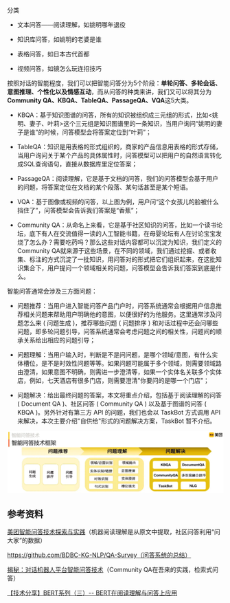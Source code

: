 分类

- 文本问答——阅读理解，如姚明哪年退役

- 知识库问答，如姚明的老婆是谁

- 表格问答，如日本古代首都

- 视频问答，如镜怎么玩连招技巧

按照对话的智能程度，我们可以把智能问答分为5个阶段：**单轮问答、多轮会话、意图推理、个性化以及情感互动**，而从问答的种类来讲，我们又可以将其分为**Community QA、KBQA、TableQA、PassageQA、VQA**这5大类。

-   KBQA：基于知识图谱的问答，所有的知识被组织成三元组的形式，比如<姚明、妻子、叶莉>这个三元组是知识图谱里的一条知识，当用户询问“姚明的妻子是谁”的时候，问答模型会将答案定位到“叶莉”；
    
-   TableQA：知识是用表格的形式组织的，商家的产品信息用表格的形式存储，当用户询问关于某个产品的具体属性时，问答模型可以把用户的自然语言转化成SQL查询语句，直接从数据库里定位答案；
    
-   PassageQA：阅读理解，它是基于文档的问答，我们的问答模型会基于用户的问题，将答案定位在文档的某个段落、某句话甚至是某个短语。
    
-   VQA：基于图像或视频的问答，以上图为例，用户问“这个女孩儿的脸被什么挡住了”，问答模型会告诉我们答案是“香蕉”；
    
-   Community QA：从命名上来看，它是基于社区知识的问答，比如一个读书论坛，底下有人在交流值得一读的人工智能书籍，在母婴论坛有人在讨论宝宝发烧了怎么办？需要吃药吗？那么这些对话内容都可以沉淀为知识，我们定义的Community QA就来源于这些场景，在不同的领域，我们通过挖掘、或者收集、标注的方式沉淀了一批知识，用问答对的形式把它们组织起来，在这批知识集合下，用户提问一个领域相关的问题，问答模型会告诉我们答案到底是什么。

智能问答通常会涉及三方面问题：

-   问题推荐：当用户进入智能问答产品门户时，问答系统通常会根据用户信息推荐相关问题来帮助用户明确他的意图，以便很好的为他服务。这里通常涉及问题怎么来 ( 问题生成 )，推荐哪些问题 ( 问题排序 ) 和对话过程中还会问哪些问题，即多轮问题引导，问答系统通常会考虑问题之间的相关性，问题间的顺承关系给出相应的问题引导；
    
-   问题理解：当用户输入时，判断是不是问问题，是哪个领域/意图，有什么实体槽位，是不是时效性问题等等。如果问题可能属于多个领域，则需要领域路由澄清，如果意图不明确，则需进一步澄清等，如果一个实体名关联多个实体店，例如，七天酒店有很多门店，则需要澄清"你要问的是哪一个门店"；
    
-   问题解决：给出最终问题的答案，本文将重点介绍，包括基于阅读理解的问答 ( Document QA )、社区问答 ( Community QA ) 以及基于图谱的问答 ( KBQA )。另外针对有第三方 API 的问题，我们也会以 TaskBot 方式调用 API 来解决，本次主要介绍"自供给"形式的问题解决方案，TaskBot 暂不介绍。

![img](img/image.png)

## 参考资料

[美团智能问答技术探索与实践](https://www.infoq.cn/article/bvmbionj6xwgykuof3dq)（机器阅读理解是从原文中提取，社区问答利用“问大家”的数据）

https://github.com/BDBC-KG-NLP/QA-Survey（问答系统的总结）

[揭秘：对话机器人平台智能问答技术](https://segmentfault.com/a/1190000021414367)（Community QA在吾来的实践，检索式问答）

[【技术分享】BERT系列（三）-- BERT在阅读理解与问答上应用](https://cloud.tencent.com/developer/article/1465005?from=article.detail.1454904)
